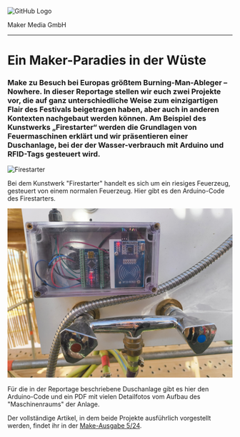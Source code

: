 ![GitHub Logo](http://www.heise.de/make/icons/make_logo.png)

Maker Media GmbH

***

# Ein Maker-Paradies in der Wüste

### Make zu Besuch bei Europas größtem Burning-Man-Ableger – Nowhere. In dieser Reportage stellen wir euch zwei Projekte vor, die auf ganz unterschiedliche Weise zum einzigartigen Flair des Festivals beigetragen haben, aber auch in anderen Kontexten nachgebaut werden können. Am Beispiel des Kunstwerks „Firestarter“ werden die Grundlagen von Feuermaschinen erklärt und wir präsentieren  einer Duschanlage, bei der der Wasser-verbrauch mit Arduino und RFID-Tags gesteuert wird.

![Firestarter](https://github.com/MakeMagazinDE/Nowhere/blob/master/Firestarter%20Bild%2001_niwe.jpg)

Bei dem Kunstwerk "Firestarter" handelt es sich um ein riesiges Feuerzeug, gesteuert von einem normalen Feuerzeug. Hier gibt es den Arduino-Code des Firestarters.

![Dusche](https://github.com/MakeMagazinDE/Nowhere/blob/master/BILD%2006%20-%20Duscharmatur%20und%20Arduino%20RFID-Leser_niwe.jpg)

Für die in der Reportage beschriebene Duschanlage gibt es hier den Arduino-Code und ein PDF mit vielen Detailfotos vom Aufbau des "Maschinenraums" der Anlage.

Der vollständige Artikel, in dem beide Projekte ausführlich vorgestellt werden, findet ihr in der [Make-Ausgabe 5/24](https://www.heise.de/select/make/2024/5/).
